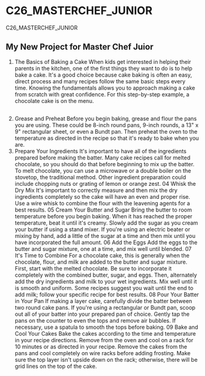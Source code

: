 # C26_MASTERCHEF_JUNIOR
C26_MASTERCHEF_JUNIOR
## My New Project for Master Chef Juior
1. The Basics of Baking a Cake
When kids get interested in helping their parents in the kitchen, one of the first things they want to do is to help bake a cake. It's a good choice because cake baking is often an easy, direct process and many recipes follow the same basic steps every time. Knowing the fundamentals allows you to approach making a cake from scratch with great confidence. For this step-by-step example, a chocolate cake is on the menu.  
##  
2. Grease and Preheat 
Before you begin baking, grease and flour the pans you are using. These could be 8-inch round pans, 9-inch rounds, a 13" x 9" rectangular sheet, or even a Bundt pan. Then preheat the oven to the temperature as directed in the recipe so that it's ready to bake when you are. 
3. Prepare Your Ingredients
It's important to have all of the ingredients prepared before making the batter. Many cake recipes call for melted chocolate, so you should do that before beginning to mix up the batter. To melt chocolate, you can use a microwave or a double boiler on the stovetop, the traditional method. Other ingredient preparation could include chopping nuts or grating of lemon or orange zest.
04 Whisk the Dry Mix
It's important to correctly measure and then mix the dry ingredients completely so the cake will have an even and proper rise. Use a wire whisk to combine the flour with the leavening agents for a best results.
05 Cream Your Butter and Sugar
Bring the butter to room temperature before you begin baking. When it has reached the proper temperature, beat it until it's creamy. Slowly add the sugar as you cream your butter if using a stand mixer. If you're using an electric beater or mixing by hand, add a little of the sugar at a time and then mix until you have incorporated the full amount.
06 Add the Eggs
Add the eggs to the butter and sugar mixture, one at a time, and mix well until blended.
07 It's Time to Combine
For a chocolate cake, this is generally when the chocolate, flour, and milk are added to the butter and sugar mixture. First, start with the melted chocolate. Be sure to incorporate it completely with the combined butter, sugar, and eggs.
Then, alternately add the dry ingredients and milk to your wet ingredients. Mix well until it is smooth and uniform. Some recipes suggest you wait until the end to add milk; follow your specific recipe for best results.
08 Pour Your Batter in Your Pan
If making a layer cake, carefully divide the batter between two round cake pans. If you're using a rectangular or Bundt pan, scoop out all of your batter into your prepared pan of choice. Gently tap the pans on the counter to even the tops and remove air bubbles. If necessary, use a spatula to smooth the tops before baking.
09 Bake and Cool Your Cakes
Bake the cakes according to the time and temperature in your recipe directions. Remove from the oven and cool on a rack for 10 minutes or as directed in your recipe. Remove the cakes from the pans and cool completely on wire racks before adding frosting. Make sure the top layer isn't upside down on the rack; otherwise, there will be grid lines on the top of the cake.
